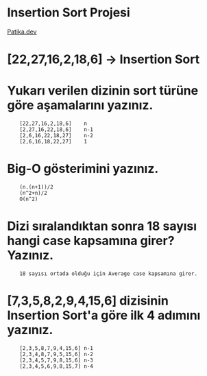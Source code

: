 # Insertion Sort Projesi

[Patika.dev](https://www.patika.dev/tr)

# [22,27,16,2,18,6] -> Insertion Sort
# Yukarı verilen dizinin sort türüne göre aşamalarını yazınız.
        [22,27,16,2,18,6]    n
        [2,27,16,22,18,6]    n-1
        [2,6,16,22,18,27]    n-2
        [2,6,16,18,22,27]    1
        
# Big-O gösterimini yazınız.
        (n.(n+1))/2
        (n^2+n)/2
        O(n^2) 
        
# Dizi sıralandıktan sonra 18 sayısı hangi case kapsamına girer? Yazınız.
        18 sayısı ortada olduğu için Average case kapsamına girer.
        
# [7,3,5,8,2,9,4,15,6] dizisinin Insertion Sort'a göre ilk 4 adımını yazınız.

        [2,3,5,8,7,9,4,15,6] n-1
        [2,3,4,8,7,9,5,15,6] n-2
        [2,3,4,5,7,9,8,15,6] n-3
        [2,3,4,5,6,9,8,15,7] n-4
